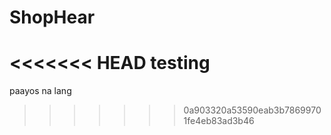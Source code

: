 # ShopHear
<<<<<<< HEAD
testing
=======
paayos na lang
>>>>>>> 0a903320a53590eab3b78699701fe4eb83ad3b46
